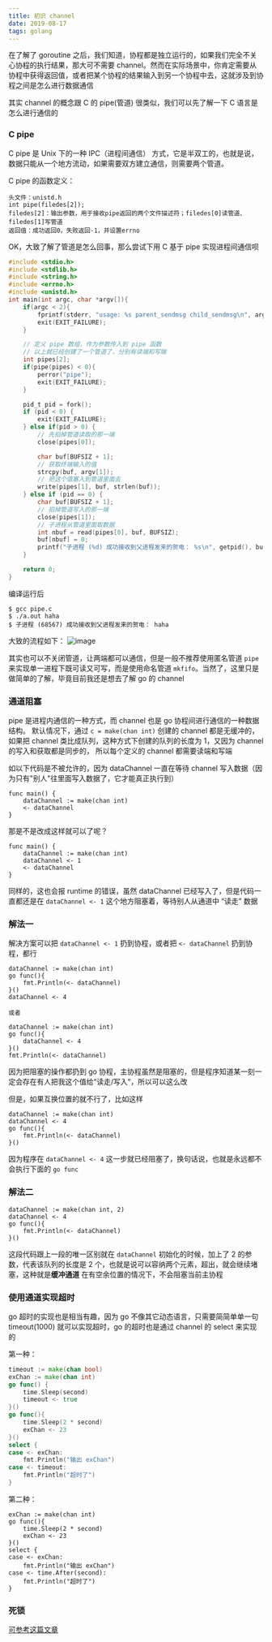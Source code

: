 ```yaml
---
title: 初识 channel
date: 2019-08-17
tags: golang
---
```


在了解了 goroutine 之后，我们知道，协程都是独立运行的，如果我们完全不关心协程的执行结果，那大可不需要 channel。然而在实际场景中，你肯定需要从协程中获得返回值，或者把某个协程的结果输入到另一个协程中去，这就涉及到协程之间是怎么进行数据通信

其实 channel 的概念跟 C 的 pipe(管道) 很类似，我们可以先了解一下 C 语言是怎么进行通信的

### C pipe
C pipe 是 Unix 下的一种 IPC（进程间通信） 方式，它是半双工的，也就是说，数据只能从一个地方流动，如果需要双方建立通信，则需要两个管道。

C pipe 的函数定义：
```
头文件：unistd.h
int pipe(filedes[2]);
filedes[2]：输出参数，用于接收pipe返回的两个文件描述符；filedes[0]读管道、filedes[1]写管道
返回值：成功返回0，失败返回-1，并设置errno
```

OK，大致了解了管道是怎么回事，那么尝试下用 C 基于 pipe 实现进程间通信呗
```c
#include <stdio.h>
#include <stdlib.h>
#include <string.h>
#include <errno.h>
#include <unistd.h>
int main(int argc, char *argv[]){
    if(argc < 2){
        fprintf(stderr, "usage: %s parent_sendmsg child_sendmsg\n", argv[0]);
        exit(EXIT_FAILURE);
    }

    // 定义 pipe 数组，作为参数传入到 pipe 函数
    // 以上就已经创建了一个管道了，分别有读端和写端
    int pipes[2];
    if(pipe(pipes) < 0){
        perror("pipe");
        exit(EXIT_FAILURE);
    }

    pid_t pid = fork();
    if (pid < 0) {
        exit(EXIT_FAILURE);
    } else if(pid > 0) {
        // 先掐掉管道读取的那一端
        close(pipes[0]);

        char buf[BUFSIZ + 1];
        // 获取终端输入的值
        strcpy(buf, argv[1]);
        // 把这个值塞入到管道里面去
        write(pipes[1], buf, strlen(buf));
    } else if (pid == 0) {
        char buf[BUFSIZ + 1];
        // 掐掉管道写入的那一端
        close(pipes[1]);
        // 子进程从管道里面取数据
        int nbuf = read(pipes[0], buf, BUFSIZ);
        buf[nbuf] = 0;
        printf("子进程 (%d) 成功接收到父进程发来的贺电： %s\n", getpid(), buf);
    }

    return 0;
}
```

编译运行后
```
$ gcc pipe.c
$ ./a.out haha
$ 子进程 (68567) 成功接收到父进程发来的贺电： haha
```

大致的流程如下：
![image](http://image.yigger.cn/WX20190815-182850@2x.png)

其实也可以不关闭管道，让两端都可以通信，但是一般不推荐使用匿名管道 `pipe` 来实现单一进程下既可读又可写，而是使用命名管道 `mkfifo`。当然了，这里只是做简单的了解，毕竟目前我还是想去了解 go 的 channel 

### 通道阻塞
pipe 是进程内通信的一种方式，而 channel 也是 go 协程间进行通信的一种数据结构。
默认情况下，通过 `c = make(chan int)` 创建的 channel 都是无缓冲的，如果把 channel 类比成队列，这种方式下创建的队列的长度为 1，又因为 channel 的写入和获取都是同步的，
所以每个定义的 channel 都需要读端和写端

如以下代码是不被允许的，因为 dataChannel 一直在等待 channel 写入数据（因为只有"别人"往里面写入数据了，它才能真正执行到）
```golang
func main() {
	dataChannel := make(chan int)
	<- dataChannel
}
```

那是不是改成这样就可以了呢？
```golang
func main() {
	dataChannel := make(chan int)
	dataChannel <- 1
	<- dataChannel
}
```

同样的，这也会报 runtime 的错误，虽然 dataChannel 已经写入了，但是代码一直都还是在 `dataChannel <- 1` 这个地方阻塞着，等待别人从通道中 “读走” 数据

### 解法一
解决方案可以把 `dataChannel <- 1` 扔到协程，或者把 `<- dataChannel` 扔到协程，都行
```golang
dataChannel := make(chan int)
go func(){
	fmt.Println(<- dataChannel)
}()
dataChannel <- 4

或者

dataChannel := make(chan int)
go func(){
    dataChannel <- 4	
}()
fmt.Println(<- dataChannel)
```

因为把阻塞的操作都扔到 go 协程，主协程虽然是阻塞的，但是程序知道某一刻一定会存在有人把我这个值给“读走/写入”，所以可以这么改

但是，如果互换位置的就不行了，比如这样
```golang
dataChannel := make(chan int)
dataChannel <- 4
go func(){
	fmt.Println(<- dataChannel)
}()
```
因为程序在 `dataChannel <- 4` 这一步就已经阻塞了，换句话说，也就是永远都不会执行下面的 `go func`

### 解法二
```golang
dataChannel := make(chan int, 2)
dataChannel <- 4
go func(){
	fmt.Println(<- dataChannel)
}()
```

这段代码跟上一段的唯一区别就在 `dataChannel` 初始化的时候，加上了 2 的参数，代表该队列的长度是 2 个，也就是说可以容纳两个元素，超出，就会继续堵塞，这种就是**缓冲通道**
在有空余位置的情况下，不会阻塞当前主协程

### 使用通道实现超时
go 超时的实现也是相当有趣，因为 go 不像其它动态语言，只需要简简单单一句 timeout(1000) 就可以实现超时，go 的超时也是通过 channel 的 select 来实现的

第一种：
```go
timeout := make(chan bool)
exChan := make(chan int)
go func() {
	time.Sleep(second)
	timeout <- true
}()
go func(){
	time.Sleep(2 * second)
	exChan <- 23
}()
select {
case <- exChan:
	fmt.Println("输出 exChan")
case <- timeout:
	fmt.Println("超时了")
}
```

第二种：
```
exChan := make(chan int)
go func(){
	time.Sleep(2 * second)
	exChan <- 23
}()
select {
case <- exChan:
	fmt.Println("输出 exChan")
case <- time.After(second):
	fmt.Println("超时了")
}
```



### 死锁
[可参考这篇文章](https://www.cnblogs.com/bigdataZJ/p/go-channel-deadlock.html)
